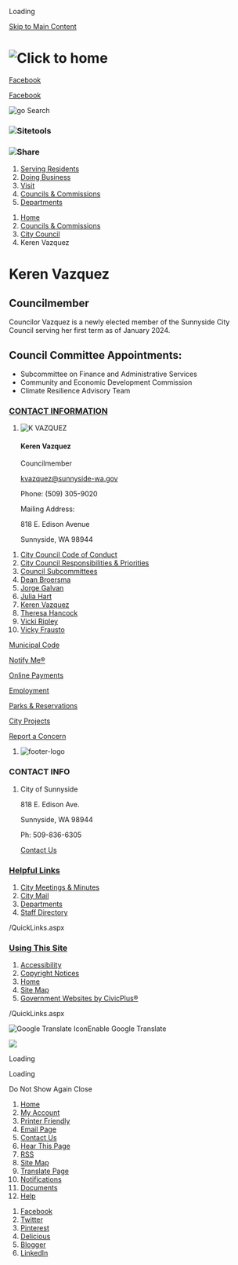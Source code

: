 Loading

[Skip to Main Content](https://www.sunnyside-wa.gov/521/Keren-Vazquez/)

# ![Click to home](https://www.sunnyside-wa.gov/ImageRepository/Document?documentID=1001)

[Facebook](https://www.facebook.com/City-of-Sunnyside-WA-165957570159067)

[Facebook](https://mail.sunnyside-wa.gov/owa)

![go](https://www.sunnyside-wa.gov/ImageRepository/Document?documentID=1038) Search

### ![Sitetools](https://www.sunnyside-wa.gov/ImageRepository/Document?documentID=1042)

### ![Share](https://www.sunnyside-wa.gov/ImageRepository/Document?documentID=1040)

1. [Serving Residents](https://www.sunnyside-wa.gov/31/Serving-Residents)
2. [Doing Business](https://www.sunnyside-wa.gov/35/Doing-Business)
3. [Visit](https://www.cometothesun.com)
4. [Councils &amp; Commissions](https://www.sunnyside-wa.gov/27/Councils-Commissions)
5. [Departments](https://www.sunnyside-wa.gov/8/Departments)

<!--THE END-->

1. [Home](https://www.sunnyside-wa.gov)
2. [Councils &amp; Commissions](https://www.sunnyside-wa.gov/27/Councils-Commissions)
3. [City Council](https://www.sunnyside-wa.gov/202/City-Council)
4. Keren Vazquez

# Keren Vazquez

## **Councilmember**

Councilor Vazquez is a newly elected member of the Sunnyside City Council serving her first term as of January 2024. 

## Council Committee Appointments:

- Subcommittee on Finance and Administrative Services
- Community and Economic Development Commission
- Climate Resilience Advisory Team

### [CONTACT INFORMATION](https://www.sunnyside-wa.gov/Directory.aspx)

1. ![K VAZQUEZ](https://www.sunnyside-wa.gov/ImageRepository/Document?documentID=3716 "K VAZQUEZ")
   
   #### Keren Vazquez
   
   Councilmember
   
   [kvazquez@sunnyside-wa.gov](mailto:kvazquez@sunnyside-wa.gov)
   
   Phone: (509) 305-9020
   
   Mailing Address:
   
   818 E. Edison Avenue
   
   Sunnyside, WA 98944

<!--THE END-->

01. [City Council Code of Conduct](https://www.sunnyside-wa.gov/DocumentView.aspx?DID=234)
02. [City Council Responsibilities &amp; Priorities](https://www.sunnyside-wa.gov/267/City-Council-Responsibilities-Priorities)
03. [Council Subcommittees](https://www.sunnyside-wa.gov/395/Council-Subcommittees)
04. [Dean Broersma](https://www.sunnyside-wa.gov/325/Dean-Broersma)
05. [Jorge Galvan](https://www.sunnyside-wa.gov/519/Jorge-Galvan)
06. [Julia Hart](https://www.sunnyside-wa.gov/522/Julia-Hart)
07. [Keren Vazquez](https://www.sunnyside-wa.gov/521/Keren-Vazquez)
08. [Theresa Hancock](https://www.sunnyside-wa.gov/413/Theresa-Hancock)
09. [Vicki Ripley](https://www.sunnyside-wa.gov/442/Vicki-Ripley)
10. [Vicky Frausto](https://www.sunnyside-wa.gov/520/Vicky-Frausto)

[Municipal Code](https://www.sunnyside-wa.gov/358/Sunnyside-Municipal-Code)

[Notify Me®](https://www.sunnyside-wa.gov/list.aspx)

[Online Payments](https://www.xpressbillpay.com/)

[Employment](https://www.sunnyside-wa.gov/jobs)

[Parks &amp; Reservations](https://www.sunnyside-wa.gov/facilities)

[City Projects](https://www.sunnyside-wa.gov/177/Engineering)

[Report a Concern](https://sunnysidewa.viewpointcloud.com/categories/1082/record-types/1006494)

1. ![footer-logo](https://www.sunnyside-wa.gov/ImageRepository/Document?documentID=1007 "footer-logo")

### CONTACT INFO

1. City of Sunnyside
   
   818 E. Edison Ave.
   
   Sunnyside, WA 98944
   
   Ph: 509-836-6305
   
   [Contact Us](https://www.sunnyside-wa.gov/366/STAFF-DIRECTORY)

### [Helpful Links](https://www.sunnyside-wa.gov/QuickLinks.aspx?CID=28)

1. [City Meetings &amp; Minutes](https://sunnyside.primegov.com/public/portal?fromiframe=true.)
2. [City Mail](https://mail.sunnyside-wa.gov/owa)
3. [Departments](https://www.sunnyside-wa.gov/8/Departments)
4. [Staff Directory](https://www.sunnyside-wa.gov/directory)

/QuickLinks.aspx

### [Using This Site](https://www.sunnyside-wa.gov/QuickLinks.aspx?CID=29)

1. [Accessibility](https://www.sunnyside-wa.gov/accessibility)
2. [Copyright Notices](https://www.sunnyside-wa.gov/site/copyright)
3. [Home](https://www.sunnyside-wa.gov)
4. [Site Map](https://www.sunnyside-wa.gov/sitemap)
5. [Government Websites by CivicPlus®](https://civicplus.com/referral)

/QuickLinks.aspx

![Google Translate Icon](https://www.sunnyside-wa.gov/Assets/Images/GoogleTranslate.gif)Enable Google Translate

![](https://www.sunnyside-wa.gov/ImageRepository/Document?documentID=1004)

Loading

Loading

Do Not Show Again Close

<!--THE END-->

01. [Home](https://www.sunnyside-wa.gov)
02. [My Account](https://www.sunnyside-wa.gov/MyAccount)
03. [Printer Friendly](https://www.sunnyside-wa.gov/521/Keren-Vazquez/)
04. [Email Page](https://www.sunnyside-wa.gov/EmailPage)
05. [Contact Us](https://www.sunnyside-wa.gov/directory.aspx)
06. [Hear This Page](https://www.sunnyside-wa.gov)
07. [RSS](https://www.sunnyside-wa.gov/rss.aspx)
08. [Site Map](https://www.sunnyside-wa.gov/SiteMap)
09. [Translate Page](https://www.sunnyside-wa.gov/521/Keren-Vazquez/)
10. [Notifications](https://www.sunnyside-wa.gov/list.aspx)
11. [Documents](https://www.sunnyside-wa.gov/DocumentCenter)
12. [Help](https://www.sunnyside-wa.gov)

<!--THE END-->

1. [Facebook](https://www.sunnyside-wa.gov/Layout/WidgetShare/ShareLink/Facebook)
2. [Twitter](https://www.sunnyside-wa.gov/Layout/WidgetShare/ShareLink/Twitter)
3. [Pinterest](https://www.sunnyside-wa.gov/Layout/WidgetShare/ShareLink/Pinterest)
4. [Delicious](https://www.sunnyside-wa.gov/Layout/WidgetShare/ShareLink/Delicious)
5. [Blogger](https://www.sunnyside-wa.gov/Layout/WidgetShare/ShareLink/Blogger)
6. [LinkedIn](https://www.sunnyside-wa.gov/Layout/WidgetShare/ShareLink/LinkedIn)